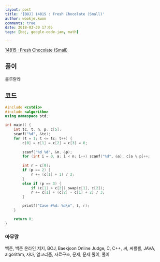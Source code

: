 ```yaml
---
layout: post
title: '[BOJ] 14815 : Fresh Chocolate (Small)'
author: wookje.kwon
comments: true
date: 2018-03-30 17:05
tags: [boj, google-code-jam, math]

---
```


[14815 : Fresh Chocolate (Small)](https://www.acmicpc.net/problem/14815)

## 풀이

룰루랄라

## 코드

```cpp
#include <cstdio>
#include <algorithm>
using namespace std;

int main() {
	int tc, t, n, p, c[5];
	scanf("%d", &tc);
	for (t = 1; t <= tc; t++) {
		c[0] = c[1] = c[2] = c[3] = 0;
		
		scanf("%d %d", &n, &p);
		for (int i = 0, a; i < n; i++) scanf("%d", &a), c[a % p]++;
		
		int r = c[0];
		if (p == 2) {
			r += (c[1] + 1) / 2;
		}
		else if (p == 3) {
			if (c[1] > c[2]) swap(c[1], c[2]);
			r += c[1] + (c[2] - c[1] + 2) / 3;
		}

		printf("Case #%d: %d\n", t, r);
	}

	return 0;
}
```

### 아무말  
백준, 백준 온라인 저지, BOJ, Baekjoon Online Judge, C, C++, 씨, 씨쁠쁠, JAVA, algorithm, 자바, 알고리즘, 자료구조, 문제, 문제 풀이, 풀이
